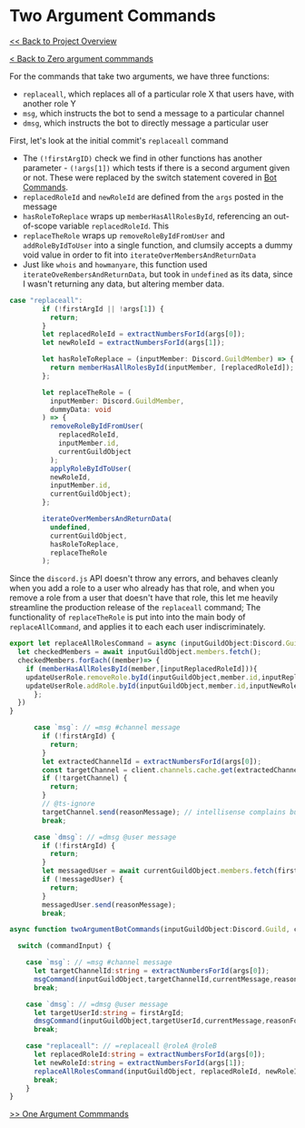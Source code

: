 # Two Argument Commands

[<< Back to Project Overview](../defenderProject.md)

[< Back to Zero argument commmands](zeroArgs.md)

For the commands that take two arguments, we have three functions:
- `replaceall`, which replaces all of a particular role X that users have, with another role Y
- `msg`, which instructs the bot to send a message to a particular channel
- `dmsg`, which instructs the bot to directly message a particular user

First, let's look at the initial commit's `replaceall` command
- The `(!firstArgID)` check we find in other functions has another parameter - `(!args[1])` which tests if there is a second argument given or not. These were replaced by the switch statement covered in [Bot Commands](../botCommands.md).
- `replacedRoleId` and `newRoleId` are defined from the `args` posted in the message
- `hasRoleToReplace` wraps up `memberHasAllRolesById`, referencing an out-of-scope variable `replacedRoleId`. This
- `replaceTheRole` wraps up `removeRoleByIdFromUser` and `addRoleByIdToUser` into a single function, and clumsily accepts a dummy void value in order to fit into `iterateOverMembersAndReturnData`
- Just like `whois` and `howmanyare`, this function used `iterateOveRembersAndReturnData`, but took in `undefined` as its data, since I wasn't returning any data, but altering member data.

```typescript
case "replaceall":
        if (!firstArgId || !args[1]) {
          return;
        }
        let replacedRoleId = extractNumbersForId(args[0]);
        let newRoleId = extractNumbersForId(args[1]);

        let hasRoleToReplace = (inputMember: Discord.GuildMember) => {
          return memberHasAllRolesById(inputMember, [replacedRoleId]);
        };

        let replaceTheRole = (
          inputMember: Discord.GuildMember,
          dummyData: void
        ) => {
          removeRoleByIdFromUser(
            replacedRoleId,
            inputMember.id,
            currentGuildObject
          );
          applyRoleByIdToUser(
          newRoleId, 
          inputMember.id, 
          currentGuildObject);
        };

        iterateOverMembersAndReturnData(
          undefined,
          currentGuildObject,
          hasRoleToReplace,
          replaceTheRole
        );
```

Since the `discord.js` API doesn't throw any errors, and behaves cleanly when you add a role to a user who already has that role, and when you remove a role from a user that doesn't have that role, this let me heavily streamline the production release of the `replaceall` command; The functionality of `replaceTheRole` is put into into the main body of `replaceAllCommand`, and applies it to each each user indiscriminately. 

```typescript
export let replaceAllRolesCommand = async (inputGuildObject:Discord.Guild,inputReplacedRoleId:string,inputNewRoleId:string) => {
  let checkedMembers = await inputGuildObject.members.fetch();
  checkedMembers.forEach((member)=> {
    if (memberHasAllRolesById(member,[inputReplacedRoleId])){
    updateUserRole.removeRole.byId(inputGuildObject,member.id,inputReplacedRoleId);
    updateUserRole.addRole.byId(inputGuildObject,member.id,inputNewRoleId)
      };
  })
}
```

```typescript
      case `msg`: // =msg #channel message
        if (!firstArgId) {
          return;
        }
        let extractedChannelId = extractNumbersForId(args[0]);
        const targetChannel = client.channels.cache.get(extractedChannelId);
        if (!targetChannel) {
          return;
        }
        // @ts-ignore
        targetChannel.send(reasonMessage); // intellisense complains but this works
        break;
```

```typescript
      case `dmsg`: // =dmsg @user message
        if (!firstArgId) {
          return;
        }
        let messagedUser = await currentGuildObject.members.fetch(firstArgId);
        if (!messagedUser) {
          return;
        }
        messagedUser.send(reasonMessage);
        break;
```

```typescript
async function twoArgumentBotCommands(inputGuildObject:Discord.Guild, commandInput) {

  switch (commandInput) {

    case `msg`: // =msg #channel message
      let targetChannelId:string = extractNumbersForId(args[0]);
      msgCommand(inputGuildObject,targetChannelId,currentMessage,reasonForModeration)
      break;

    case `dmsg`: // =dmsg @user message
      let targetUserId:string = firstArgId;
      dmsgCommand(inputGuildObject,targetUserId,currentMessage,reasonForModeration)
      break;

    case "replaceall": // =replaceall @roleA @roleB
      let replacedRoleId:string = extractNumbersForId(args[0]);
      let newRoleId:string = extractNumbersForId(args[1]);
      replaceAllRolesCommand(inputGuildObject, replacedRoleId, newRoleId)
      break;
    }
}
```

[>> One Argument Commmands](oneArg.md)
